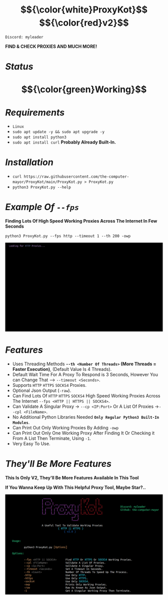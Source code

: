 # $${\color{white}ProxyKot}$$ $${\color{red}v2}$$
`Discord: myleader`

**FIND & CHECK PROXIES AND MUCH MORE!**
# *Status*
# $${\color{green}Working}$$
# *Requirements*
-  `Linux`
-  `sudo apt update -y && sudo apt upgrade -y`
-  `sudo apt install python3`
-  `sudo apt install curl` **Probably Already Built-In.**

# *Installation*
   - `curl https://raw.githubusercontent.com/the-computer-mayor/ProxyKot/main/ProxyKot.py > ProxyKot.py`
   - `python3 ProxyKot.py --help`
# *Example Of `--fps`*
**Finding Lots Of High Speed Working Proxies Across The Internet In Few Seconds**  
```console
python3 ProxyKot.py --fps http --timeout 1 --th 200 -owp
```
![](https://github.com/the-computer-mayor/computer-mayor-db/blob/main/fps_v2.gif?raw=true)
# *Features*
- Uses Threading Methods **`--th <Number Of Threads>` (More Threads = Faster Execution)**, (Default Value Is 4 Threads).
- Default Wait Time For A Proxy To Respond is 3 Seconds, However You can Change That --> `--timeout <Seconds>`.
- Supports `HTTP` `HTTPS` `SOCKS4` Proxies.
- Optional Json Output (`-raw`).
- Can Find Lots Of `HTTP` `HTTPS` `SOCKS4` High Speed Working Proxies Across The Internet `--fps <HTTP || HTTPS || SOCKS4>`.
- Can Validate A Singular Proxy -> `--cp <IP:Port>` Or A List Of Proxies ->`--cpl <FileName>`.
- No Additional Python Libraries Needed **`Only Regular Python3 Built-In Modules`**.
- Can Print Out Only Working Proxies By Adding `-owp`
- Can Print Out Only One Working Proxy After Finding It Or Checking it From A List Then Terminate, Using `-1`.
- Very Easy To Use.
# *They'll Be More Features* 
**This Is Only V2, They'll Be More Features Available In This Tool**

**If You Wanna Keep Up With This Helpful Proxy Tool, Maybe Star?..**

![](https://github.com/the-computer-mayor/computer-mayor-db/blob/main/ProxyKot_v2.png?raw=true)
